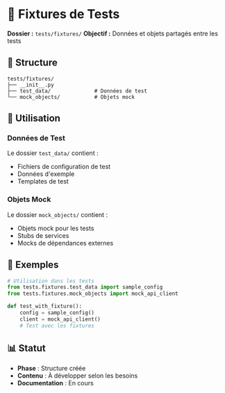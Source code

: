 # 🔧 Fixtures de Tests
**Dossier :** `tests/fixtures/`
**Objectif :** Données et objets partagés entre les tests

## 📁 Structure

```
tests/fixtures/
├── __init__.py
├── test_data/              # Données de test
└── mock_objects/           # Objets mock
```

## 🎯 Utilisation

### **Données de Test**
Le dossier `test_data/` contient :
- Fichiers de configuration de test
- Données d'exemple
- Templates de test

### **Objets Mock**
Le dossier `mock_objects/` contient :
- Objets mock pour les tests
- Stubs de services
- Mocks de dépendances externes

## 🚀 Exemples

```python
# Utilisation dans les tests
from tests.fixtures.test_data import sample_config
from tests.fixtures.mock_objects import mock_api_client

def test_with_fixture():
    config = sample_config()
    client = mock_api_client()
    # Test avec les fixtures
```

## 📊 Statut

- **Phase** : Structure créée
- **Contenu** : À développer selon les besoins
- **Documentation** : En cours 